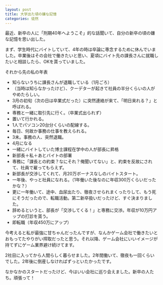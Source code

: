 ```yaml
---
layout: post
title: 大学出た頃の嫌な記憶
categories: 徒然
---
```


最近、新卒の人に「刑期40年へようこそ」的な話聞いて、自分の新卒の頃の嫌な記憶を思い出した。

まず、学生時代にバイトしていて、4年の時は卒論に専念するために休んでいました。卒業後はその会社で働きたいと思い、夏頃にバイト先の課長さんに就職したいと相談したら、OKを貰っていました。

それから先の私の年表

- 知らないうちに課長さんが退職している（1月ごろ）
- （当時は知らなかったけど）、クーデターが起きて社員の半分くらいの人がやめたらしい。
- 3月の初旬（次の日は卒業式だった）に突然連絡が来て、「明日来れる？」と呼ばれる。
- 専務と一緒に取引先に行く。（卒業式出られず）
- 置いて行かれる。
- 1人でパソコン20台分くらいの配線する。
- 毎日、何故か事務の仕事を教えられる。
- 3末。事務の人、突然退職。
- 4月になる
- 一緒にバイトしていた博士課程在学中の人が部長に昇格
- 新部長＋私＋あとバイトの部署
- 専務に「課長との約束？なにそれ？俺聞いてない」と、約束を反故にされて、社員で雇ってもらえず。
- 新部長が交渉してくれて、月20万ボーナスなしのバイトスタート。
- 一年後、やっと社員になれる。（1年働いた後なのに年収300万くらいだったかな？）
- 更に一年働いて、途中、血尿出たり、徹夜させられまくったりして、もう死にそうだったので、転職活動。第二新卒扱いだったけど、すぐ決まりました。
- 辞めるというと、部長が「交渉してくる！」と専務に交渉。年収が10万円アップの打診を貰う。
- 即転職（年収450万にアップ）

今考えると私が最強に甘ちゃんだったんですが、なんかゲーム会社で働きたいとおもってたやりがい搾取だったと思う。それ以降、ゲーム会社にいいイメージが持てずにゲーム業界避け続けてます。

2社目に入ってから人間らしく暮らせました。2年間働いて、徹夜も一回くらいでした。2年後に倒産しなければずっといたかったです。

なかなかのスタートだったけど、今はいい会社に巡り会えました。新卒の人たち。頑張って！
